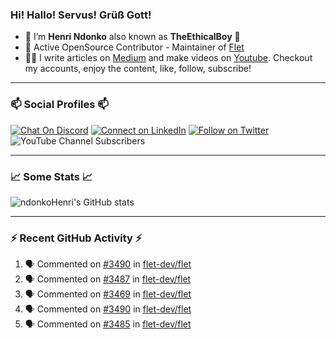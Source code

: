 ### Hi! Hallo! Servus! Grüß Gott!

- 🙂  I’m **Henri Ndonko** also known as **TheEthicalBoy** 👾
- 🚀  Active OpenSource Contributor - Maintainer of [Flet](https://github.com/flet-dev/flet) 
- 👨‍🏫  I write articles on [Medium](https://ndonkohenri.medium.com/) and make videos on [Youtube](https://youtube.com/@ndonkoHenri). Checkout my accounts, enjoy the content, like, follow, subscribe!

---

### 📫 Social Profiles 📫

[![Chat On Discord](https://img.shields.io/badge/--discord?label=Username=the_ethical_boy&logo=Discord&style=social)](https://github.com/ndonkoHenri) 
[![Connect on LinkedIn](https://img.shields.io/badge/--linkedin?label=LinkedIn&logo=LinkedIn&style=social)](https://www.linkedin.com/in/ndonkohenri) 
[![Follow on Twitter](https://img.shields.io/badge/--twitter?label=Twitter&logo=Twitter&style=social)](https://twitter.com/ndonkoHenri)
![YouTube Channel Subscribers](https://img.shields.io/youtube/channel/subscribers/UC2j9sVx0O7M8CebjMtyCuNQ?style=social&label=Youtube&link=https%3A%2F%2Fyoutube.com%2F%40ndonkoHenri)

---

### 📈 Some Stats 📈

<!-- <a href="https://github.com/ndonkoHenri">
<img src="https://github.com/ndonkoHenri/github-stats/blob/master/generated/overview.svg#gh-dark-mode-only" />
<img src="https://github.com/ndonkoHenri/github-stats/blob/master/generated/languages.svg#gh-dark-mode-only" />
<img src="https://github.com/ndonkoHenri/github-stats/blob/master/generated/overview.svg#gh-light-mode-only" />
<img src="https://github.com/ndonkoHenri/github-stats/blob/master/generated/languages.svg#gh-light-mode-only" />
</a> -->

<!-- ![ndonkoHenri's GitHub stats](https://github-readme-stats.vercel.app/api?username=ndonkoHenri&show_icons=true) -->

![ndonkoHenri's GitHub stats](https://github-readme-stats.vercel.app/api?username=ndonkoHenri&theme=tokyonight&show_icons=true&title_color=fff&text_color=fff)

<!-- [![Top Langs](https://github-readme-stats.vercel.app/api/top-langs/?username=ndonkoHenri)](https://github.com/ndonkoHenri/github-readme-stats) -->

---

### :zap: Recent GitHub Activity :zap:

<!--START_SECTION:activity-->
1. 🗣 Commented on [#3490](https://github.com/flet-dev/flet/issues/3490#issuecomment-2179107829) in [flet-dev/flet](https://github.com/flet-dev/flet)
2. 🗣 Commented on [#3487](https://github.com/flet-dev/flet/issues/3487#issuecomment-2178846087) in [flet-dev/flet](https://github.com/flet-dev/flet)
3. 🗣 Commented on [#3469](https://github.com/flet-dev/flet/issues/3469#issuecomment-2178830305) in [flet-dev/flet](https://github.com/flet-dev/flet)
4. 🗣 Commented on [#3490](https://github.com/flet-dev/flet/issues/3490#issuecomment-2178788181) in [flet-dev/flet](https://github.com/flet-dev/flet)
5. 🗣 Commented on [#3485](https://github.com/flet-dev/flet/issues/3485#issuecomment-2178749362) in [flet-dev/flet](https://github.com/flet-dev/flet)
<!--END_SECTION:activity-->
